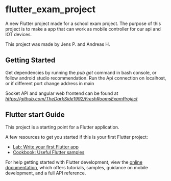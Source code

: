 # flutter_exam_project

A new Flutter project made for a school exam project.
The purpose of this project is to make a app that can work as mobile controller for our api and IOT devices.

This project was made by Jens P. and Andreas H.

## Getting Started
Get dependencies by running the *pub get* command in bash console, or follow android studio recommendation.
Run the Api connection on localhost, or if different port change address in main

Socket API and angular web frontend can be found at *https://github.com/TheDarkSide1992/FreshRoomsExamProject*

## Flutter start Guide
This project is a starting point for a Flutter application.

A few resources to get you started if this is your first Flutter project:

- [Lab: Write your first Flutter app](https://docs.flutter.dev/get-started/codelab)
- [Cookbook: Useful Flutter samples](https://docs.flutter.dev/cookbook)

For help getting started with Flutter development, view the
[online documentation](https://docs.flutter.dev/), which offers tutorials,
samples, guidance on mobile development, and a full API reference.
